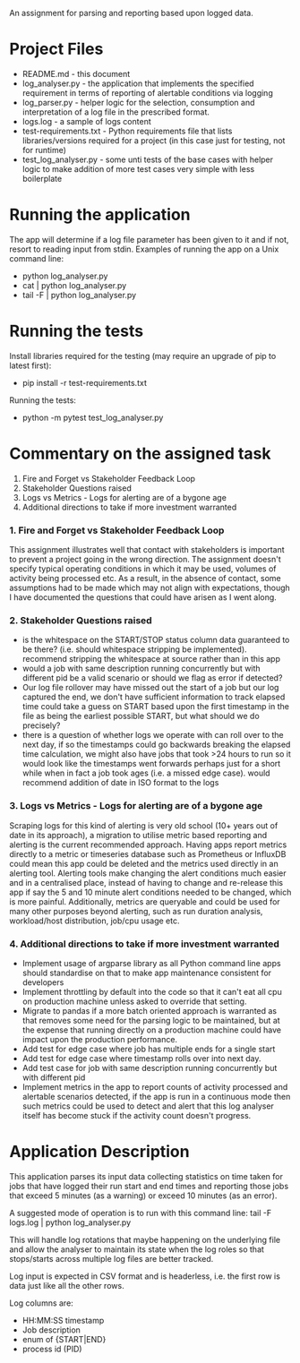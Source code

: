 
An assignment for parsing and reporting based upon logged data.

# Project Files

- README.md - this document
- log_analyser.py - the application that implements the specified requirement in terms of reporting of alertable conditions via logging 
- log_parser.py - helper logic for the selection, consumption and interpretation of a log file in the prescribed format.
- logs.log - a sample of logs content
- test-requirements.txt - Python requirements file that lists libraries/versions required for a project (in this case just for testing, not for runtime)
- test_log_analyser.py - some unti tests of the base cases with helper logic to make addition of more test cases very simple with less boilerplate

# Running the application

The app will determine if a log file parameter has been given to it and if not, resort to reading input from stdin.
Examples of running the app on a Unix command line:

- python log_analyser.py <log-file>
- cat <log-file> | python log_analyser.py
- tail -F <log-file> | python log_analyser.py


# Running the tests

Install libraries required for the testing (may require an upgrade of pip to latest first):
- pip install -r test-requirements.txt

Running the tests:
- python -m pytest test_log_analyser.py

# Commentary on the assigned task

1. Fire and Forget vs Stakeholder Feedback Loop
2. Stakeholder Questions raised
3. Logs vs Metrics - Logs for alerting are of a bygone age
4. Additional directions to take if more investment warranted


### 1. Fire and Forget vs Stakeholder Feedback Loop

This assignment illustrates well that contact with stakeholders is important to prevent a project going in the wrong direction.
The assignment doesn't specify typical operating conditions in which it may be used, volumes of activity being processed etc.
As a result, in the absence of contact, some assumptions had to be made which may not align with expectations,
though I have documented the questions that could have arisen as I went along.


### 2. Stakeholder Questions raised

- is the whitespace on the START/STOP status column data guaranteed to be there? (i.e. should whitespace stripping be implemented). 
  recommend stripping the whitespace at source rather than in this app
- would a job with same description running concurrently but with different pid be a valid scenario or should we flag as error if detected?
- Our log file rollover may have missed out the start of a job but our log captured the end, we don't have sufficient information to track elapsed time
  could take a guess on START based upon the first timestamp in the file as being the earliest possible START, but what should we do precisely?
- there is a question of whether logs we operate with can roll over to the next day, if so the timestamps could
  go backwards breaking the elapsed time calculation, we might also have jobs that took >24 hours to run so it would look like the timestamps
  went forwards perhaps just for a short while when in fact a job took ages (i.e. a missed edge case). would recommend addition of date in ISO format to the logs


### 3. Logs vs Metrics - Logs for alerting are of a bygone age

Scraping logs for this kind of alerting is very old school (10+ years out of date in its approach), a migration to utilise metric based
reporting and alerting is the current recommended approach.  Having apps report metrics directly to a metric or timeseries database such
as Prometheus or InfluxDB could mean this app could be deleted and the metrics used directly in an alerting tool.
Alerting tools make changing the alert conditions much easier and in a centralised place, instead of having to change and re-release this app
if say the 5 and 10 minute alert conditions needed to be changed, which is more painful.
Additionally, metrics are queryable and could be used for many other purposes beyond alerting, such as run duration analysis, workload/host distribution, job/cpu usage etc.


### 4. Additional directions to take if more investment warranted

- Implement usage of argparse library as all Python command line apps should standardise on that to make app maintenance consistent for developers 
- Implement throttling by default into the code so that it can't eat all cpu on production machine unless asked to override that setting.
- Migrate to pandas if a more batch oriented approach is warranted as that removes some need for the parsing logic to be maintained,
  but at the expense that running directly on a production machine could have impact upon the production performance.
- Add test for edge case where job has multiple ends for a single start
- Add test for edge case where timestamp rolls over into next day.
- Add test case for job with same description running concurrently but with different pid
- Implement metrics in the app to report counts of activity processed and alertable scenarios detected, if the app is run in a continuous
  mode then such metrics could be used to detect and alert that this log analyser itself has become stuck if the activity count doesn't progress.

# Application Description

This application parses its input data collecting statistics on time taken for jobs
that have logged their run start and end times and reporting those jobs
that exceed 5 minutes (as a warning) or exceed 10 minutes (as an error).

A suggested mode of operation is to run with this command line:
tail -F logs.log | python log_analyser.py

This will handle log rotations that maybe happening on the underlying file and allow the analyser
to maintain its state when the log roles so that stops/starts across multiple log files are better tracked.

Log input is expected in CSV format and is headerless, i.e. the first row is data just like all the other rows.

Log columns are:
- HH:MM:SS timestamp
- Job description
- enum of {START|END}
- process id (PID)


